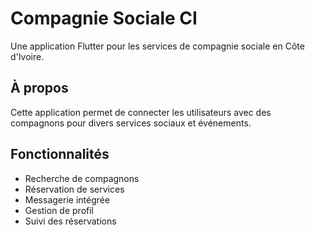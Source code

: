 # Compagnie Sociale CI

Une application Flutter pour les services de compagnie sociale en Côte d'Ivoire.

## À propos

Cette application permet de connecter les utilisateurs avec des compagnons pour divers services sociaux et événements.

## Fonctionnalités

- Recherche de compagnons
- Réservation de services
- Messagerie intégrée
- Gestion de profil
- Suivi des réservations



